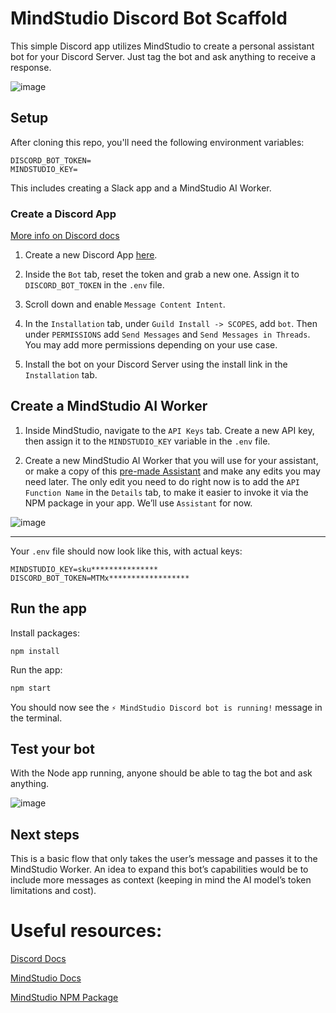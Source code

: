 # MindStudio Discord Bot Scaffold

This simple Discord app utilizes MindStudio to create a personal assistant bot for your Discord Server. Just tag the bot and ask anything to receive a response.

![image](https://github.com/user-attachments/assets/91a5a10b-c72c-4553-a529-1e6af73c1c4a)


## Setup

After cloning this repo, you'll need the following environment variables:

```
DISCORD_BOT_TOKEN=
MINDSTUDIO_KEY=
```

This includes creating a Slack app and a MindStudio AI Worker.

### Create a Discord App

[More info on Discord docs](https://discord.com/developers/docs/quick-start/getting-started#configuring-your-bot)

1. Create a new Discord App [here](https://discord.com/developers/applications?new_application=true).

2. Inside the `Bot` tab, reset the token and grab a new one. Assign it to `DISCORD_BOT_TOKEN` in the `.env` file. 

3. Scroll down and enable `Message Content Intent`.

4. In the `Installation` tab, under `Guild Install -> SCOPES`, add `bot`. Then under `PERMISSIONS` add `Send Messages` and `Send Messages in Threads`. You may add more permissions depending on your use case.

5. Install the bot on your Discord Server using the install link in the `Installation` tab.

## Create a MindStudio AI Worker

1. Inside MindStudio, navigate to the `API Keys` tab. Create a new API key, then assign it to the `MINDSTUDIO_KEY` variable in the `.env` file.

2. Create a new MindStudio AI Worker that you will use for your assistant, or make a copy of this [pre-made Assistant](mindstudio.ai/ais/a9804b6a-f4cd-4bf2-8760-30c4767dc9b1/remix) and make any edits you may need later. The only edit you need to do right now is to add the `API Function Name` in the `Details` tab, to make it easier to invoke it via the NPM package in your app. We’ll use `Assistant` for now.

![image](https://github.com/user-attachments/assets/31512d47-4309-4d88-a138-26f35e96cb16)

___

Your `.env` file should now look like this, with actual keys:

```
MINDSTUDIO_KEY=sku***************
DISCORD_BOT_TOKEN=MTMx******************
```

## Run the app

Install packages:

```
npm install
```

Run the app:

```jsx
npm start
```

You should now see the `⚡️ MindStudio Discord bot is running!` message in the terminal.

## Test your bot

With the Node app running, anyone should be able to tag the bot and ask anything.

![image](https://github.com/user-attachments/assets/91a5a10b-c72c-4553-a529-1e6af73c1c4a)


## Next steps

This is a basic flow that only takes the user’s message and passes it to the MindStudio Worker.
An idea to expand this bot’s capabilities would be to include more messages as context (keeping in mind the AI model’s token limitations and cost).

# Useful resources:
[Discord Docs](https://discord.com/developers/docs/quick-start/getting-started#configuring-your-bot)

[MindStudio Docs](https://help.mindstudio.ai/)

[MindStudio NPM Package](https://www.npmjs.com/package/mindstudio)
